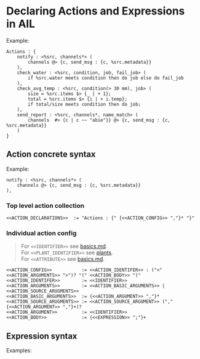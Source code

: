 # Declaring Actions and Expressions in AIL

Example:

```plaintext
Actions : {
    notify : <%src, channels*> (
        channels @> {c, send_msg : {c, %src.metadata}}
    ),
    check_water : <%src, condition, job, fail_job> (
        if %src.water meets condition then do job else do fail_job
    ),
    check_avg_temp : <%src, condition(> 30 mm), job> (
        size = %src.items $> {_ | + 1};
        total = %src.items $> {i | + i.temp};
        if total/size meets condition then do job;
    ),
    send_report : <%src, channels*, name_match> (
        channels  #> {c | c ~~ "abie"}} @> {c, send_msg : {c, %src.metadata}}
    )
}
```

## Action concrete syntax

Example:

```plaintext
notify : <%src, channels*> (
    channels @> {c, send_msg : {c, %src.metadata}}
),
```

### Top level action collection

```plaintext
<<ACTION_DECLARATIONS>>  := "Actions : {" {<<ACTION_CONFIG>> ","}* "}"
```

### Individual action config

> For `<<IDENTIFIER>>` see [basics.md](./basics.md).  
> For `<<PLANT_IDENTIFIER>>` see [plants](./plants.md).  
> For `<<ATTRIBUTE>>` see [basics.md](./basics.md).  

```plaintext
<<ACTION_CONFIG>>           := <<ACTION_IDENTIFER>> : ("<" <<ACTION_ARGUMENTS>> ">")? "(" <<ACTION_BODY>> ")"
<<ACTION_IDENTIFER>>        := <<IDENTIFIER>>
<<ACTION_ARGUMENTS>>        := <<ACTION_BASIC_ARGUMENTS>> | <<ACTION_SOURCE_ARUGMENTS>>
<<ACTION_BASIC_ARGUMENTS>>  := {<<ACTION_ARGUMENT>> ","}*
<<ACTION_SOURCE_ARUGMENTS>> := <<ACTION_SOURCE_ARGUMENT>> ("," {<<ACTION_ARGUMENT>> ","}+)?
<<ACTION_ARGUMENT>>         := <<IDENTIFIER>>
<<ACTION_BODY>>             := {<<EXPRESSION>> ";"}+
```

## Expression syntax

Examples:

```plaintext

```
